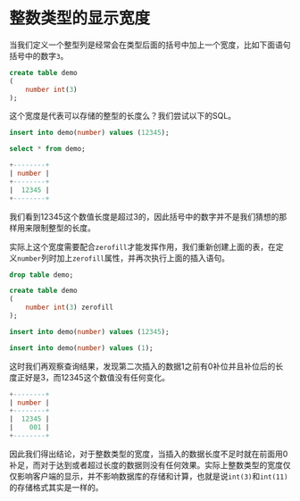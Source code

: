 # 整数类型的显示宽度

当我们定义一个整型列是经常会在类型后面的括号中加上一个宽度，比如下面语句括号中的数字`3`。

```sql
create table demo
(
    number int(3)
);
```

这个宽度是代表可以存储的整型的长度么？我们尝试以下的SQL。

```sql
insert into demo(number) values (12345);

select * from demo;

+--------+
| number |
+--------+
|  12345 |
+--------+
```

我们看到12345这个数值长度是超过3的，因此括号中的数字并不是我们猜想的那样用来限制整型的长度。

实际上这个宽度需要配合`zerofill`才能发挥作用，我们重新创建上面的表，在定义`number`列时加上`zerofill`属性，并再次执行上面的插入语句。

```sql
drop table demo;

create table demo
(
    number int(3) zerofill
);

insert into demo(number) values (12345);

insert into demo(number) values (1);
```

这时我们再观察查询结果，发现第二次插入的数据1之前有0补位并且补位后的长度正好是3，而12345这个数值没有任何变化。

```sql
+--------+
| number |
+--------+
|  12345 |
|    001 |
+--------+
```

因此我们得出结论，对于整数类型的宽度，当插入的数据长度不足时就在前面用0补足，而对于达到或者超过长度的数据则没有任何效果。实际上整数类型的宽度仅仅影响客户端的显示，并不影响数据库的存储和计算，也就是说`int(3)`和`int(11)`的存储格式其实是一样的。
